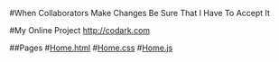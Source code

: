 #When Collaborators Make Changes Be Sure That I Have To Accept It

#My Online Project http://codark.com

##Pages
#[Home.html](https://github.com/DarkHeart527/domain/edit/gh-pages/home.html)
#[Home.css](https://github.com/DarkHeart527/domain/edit/gh-pages/home.css)
#[Home.js](https://github.com/DarkHeart527/domain/edit/gh-pages/home.js)
